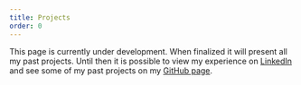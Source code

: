 ```yaml
---
title: Projects
order: 0
---
```

This page is currently under development. When finalized it will present all my past projects.
Until then it is possible to view my experience on [LinkedIn](https://www.linkedin.com/in/jakoblundoe) and see some of my past projects on my [GitHub page](https://www.github.com/jakoblundoe).